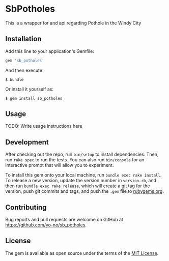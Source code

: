 # SbPotholes

This is a wrapper for and api regarding Pothole in the Windy City

## Installation

Add this line to your application's Gemfile:

```ruby
gem 'sb_potholes'
```

And then execute:

    $ bundle

Or install it yourself as:

    $ gem install sb_potholes

## Usage

TODO: Write usage instructions here

## Development

After checking out the repo, run `bin/setup` to install dependencies. Then, run `rake spec` to run the tests. You can also run `bin/console` for an interactive prompt that will allow you to experiment.

To install this gem onto your local machine, run `bundle exec rake install`. To release a new version, update the version number in `version.rb`, and then run `bundle exec rake release`, which will create a git tag for the version, push git commits and tags, and push the `.gem` file to [rubygems.org](https://rubygems.org).

## Contributing

Bug reports and pull requests are welcome on GitHub at https://github.com/yo-no/sb_potholes.


## License

The gem is available as open source under the terms of the [MIT License](http://opensource.org/licenses/MIT).

